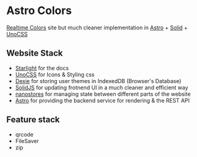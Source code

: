 # Astro Colors
[Realtime Colors](https://realtimecolors.com) site but much cleaner implementation in [Astro](https://astro.build) + [Solid](https://solidjs.com) + [UnoCSS](https://unocss.dev)

## Website Stack
- [Starlight](https://starlight.astro.build) for the docs
- [UnoCSS](https://unocss.dev) for Icons & Styling css
- [Dexie](https://dexie.org) for storing user themes in IndexedDB (Browser's Database)
- [SolidJS](https://solidjs.com) for updating frotnend UI in a much cleaner and efficient way
- [nanostores](https://github.com/nanostores/nanostores) for managing state between different parts of the website
- [Astro](https://astro.build) for providing the backend service for rendering & the REST API

## Feature stack
- qrcode
- FileSaver
- zip
